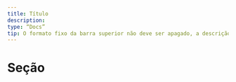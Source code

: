 ```yaml
---
title: Título
description:
type: “Docs”
tip: O formato fixo da barra superior não deve ser apagado, a descrição é para a descrição do artigo, se não preenchida será cortada a primeira parte do texto.
---
```

# Seção